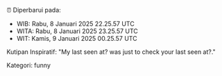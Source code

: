 ⏰ Diperbarui pada:
- WIB: Rabu, 8 Januari 2025 22.25.57 UTC
- WITA: Rabu, 8 Januari 2025 23.25.57 UTC
- WIT: Kamis, 9 Januari 2025 00.25.57 UTC

Kutipan Inspiratif:
"My last seen at? was just to check your last seen at?."


Kategori: funny

